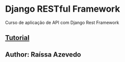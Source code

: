 # Django RESTful Framework
Curso de aplicação de API com Django Rest Framework

## [Tutorial]()



## Author: Raíssa Azevedo




